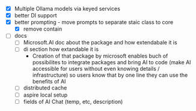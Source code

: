 - [x] Multiple Ollama models via keyed services
- [x] better DI support
- [x] better prompting - move prompts to separate staic class to core
   - [x] remove contain
- [ ] docs
  - [ ] Microsoft.AI doc about the package and how extendabale it is
  - [ ] di section how extandable it is 
    - Creation of that package by microsoft enables buch of possibilites to integrate packages and bring AI to code (make AI accessible for users without even knowing details / infrastructure)
    so users know that by one line they can use the benefits of AI
  - [ ] distributed cache
  - [ ] aspire local setup
  - [ ] fields of AI Chat (temp, etc, description)
